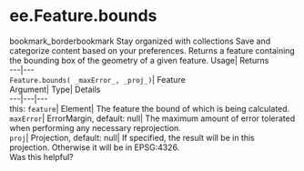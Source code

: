  
#  ee.Feature.bounds 
bookmark_borderbookmark Stay organized with collections  Save and categorize content based on your preferences.
Returns a feature containing the bounding box of the geometry of a given feature. 
Usage| Returns  
---|---  
`Feature.bounds( _maxError_, _proj_)`| Feature  
Argument| Type| Details  
---|---|---  
this: `feature`| Element| The feature the bound of which is being calculated.  
`maxError`| ErrorMargin, default: null| The maximum amount of error tolerated when performing any necessary reprojection.  
`proj`| Projection, default: null| If specified, the result will be in this projection. Otherwise it will be in EPSG:4326.  
Was this helpful?
